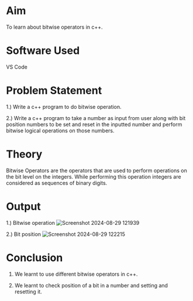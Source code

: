 # Aim
To learn about bitwise operators in c++.

# Software Used
VS Code
# Problem Statement
1.) Write a c++ program to do bitwise operation.

2.) Write a c++ program to take a number as input from user along with bit position numbers to be set and reset in the inputted number and perform bitwise logical operations on those numbers.

# Theory
Bitwise Operators are the operators that are used to perform operations on the bit level on the integers. While performing this operation integers are considered as sequences of binary digits. 

# Output
1.) Bitwise operation
![Screenshot 2024-08-29 121939](https://github.com/user-attachments/assets/a7df5e4a-637d-43e3-805c-367af39965f1)

2.) Bit position
![Screenshot 2024-08-29 122215](https://github.com/user-attachments/assets/16a2b88f-9fc9-4fd1-83d6-a46be922569c)

# Conclusion
1. We learnt to use different bitwise operators in c++.

2. We learnt to check position of a bit in a number and setting and resetting it.
